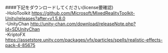 ﻿####下記をダウンロードしてください(license要確認)  
-HoloToolkit https://github.com/Microsoft/MixedRealityToolkit-Unity/releases?after=v1.5.8.0  
-UnityChan http://unity-chan.com/download/releaseNote.php?id=SDUnityChan  
-KriptoFX https://assetstore.unity.com/packages/vfx/particles/spells/realistic-effects-pack-4-85675  
